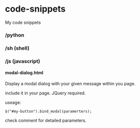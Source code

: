 code-snippets
=============

My code snippets

### /python


### /sh (shell)


### /js (javascript)

#### modal-dialog.html

Display a modal dialog with your given message within you page.

include it in your page. JQuery required.

useage: 

`$("#my-button").bind_modal(paramerters);`


check comment for detailed parameters.
